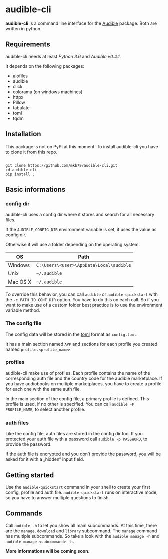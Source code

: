 # audible-cli

**audible-cli** is a command line interface for the [Audible](https://github.com/mkb79/Audible) package. Both are written in python.

## Requirements

audible-cli needs at least *Python 3.6* and *Audible v0.4.1*.

It depends on the following packages:

* aiofiles
* audible
* click
* colorama (on windows machines)
* httpx
* Pillow
* tabulate
* toml
* tqdm

## Installation

This package is not on PyPi at this moment. To install audible-cli you have to clone it from this repo. 

```shell

git clone https://github.com/mkb79/audible-cli.git
cd audible-cli
pip install .

```

## Basic informations

### config dir

audible-cli uses a config dir where it stores and search for all necessary files.

If the ``AUDIBLE_CONFIG_DIR`` environment variable is set, it uses the value as config dir. 

Otherwise it will use a folder depending on the operating system.

| OS       | Path                                      |
| ---      | ---                                       |
| Windows  | ``C:\Users\<user>\AppData\Local\audible`` |
| Unix     | ``~/.audible``                            |
| Mac OS X | ``~/.audible``                            |

To override this behavior, you can call `audible` or `audible-quickstart` with the `-c PATH_TO_CONF_DIR` option. You have to do this on each call. So if you want to make use of a custom folder best practice is to use the environment variable method.

### The config file

The config data will be stored in the [toml](https://github.com/toml-lang/toml) format as ``config.toml``.

It has a main section named ``APP`` and sections for each profile you created named ``profile.<profile_name>``

### profiles

audible-cli make use of profiles. Each profile contains the name of the corresponding auth file and the country code for the audible marketplace. If you have audiobooks on multiple marketplaces, you have to create a profile for each one with the same auth file.

In the main section of the config file, a primary profile is defined. This profile is used, if no other is specified. You can call `audible -P PROFILE_NAME`, to select another profile.

### auth files

Like the config file, auth files are stored in the config dir too. If you protected your auth file with a password call `audible -p PASSWORD`, to provide the password.

If the auth file is encrypted and you don’t provide the password, you will be asked for it with a „hidden“ input field. 

## Getting started

Use the `audible-quickstart` command in your shell to create your first config, profile and auth file. `audible-quickstart` runs on interactive mode, so you have to answer multiple questions to finish.

## Commands

Call `audible -h` to let you show all main subcommands. At this time, there are the `manage`, `download` and `library` subcommand. The `manage` command has multiple subcommands. So take a look with the `audible manage -h` and `audible manage <subcommand> -h`. 

**More informations will be coming soon.** 
